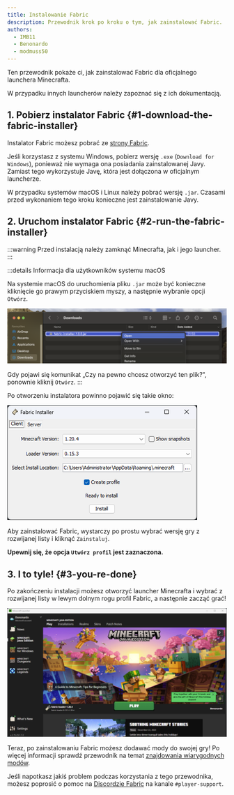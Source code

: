 ```yaml
---
title: Instalowanie Fabric
description: Przewodnik krok po kroku o tym, jak zainstalować Fabric.
authors:
  - IMB11
  - Benonardo
  - modmuss50
---
```


Ten przewodnik pokaże ci, jak zainstalować Fabric dla oficjalnego launchera Minecrafta.

W przypadku innych launcherów należy zapoznać się z ich dokumentacją.

## 1. Pobierz instalator Fabric {#1-download-the-fabric-installer}

Instalator Fabric możesz pobrać ze [strony Fabric](https://fabricmc.net/use/).

Jeśli korzystasz z systemu Windows, pobierz wersję `.exe` (`Download for Windows`), ponieważ nie wymaga ona posiadania zainstalowanej Javy. Zamiast tego wykorzystuje Javę, która jest dołączona w oficjalnym launcherze.

W przypadku systemów macOS i Linux należy pobrać wersję `.jar`. Czasami przed wykonaniem tego kroku konieczne jest zainstalowanie Javy.

## 2. Uruchom instalator Fabric {#2-run-the-fabric-installer}

:::warning
Przed instalacją należy zamknąć Minecrafta, jak i jego launcher.
:::

:::details Informacja dla użytkowników systemu macOS

Na systemie macOS do uruchomienia pliku `.jar` może być konieczne kliknięcie go prawym przyciskiem myszy, a następnie wybranie opcji `Otwórz`.

![Menu kontekstowe macOS z instalatorem Fabric](/assets/players/installing-fabric/macos-downloads.png)

Gdy pojawi się komunikat „Czy na pewno chcesz otworzyć ten plik?", ponownie kliknij `Otwórz`.
:::

Po otworzeniu instalatora powinno pojawić się takie okno:

![Instalator Fabric z wyróżnionym tekstem „Zainstaluj"](/assets/players/installing-fabric/installer-screen.png)

Aby zainstalować Fabric, wystarczy po prostu wybrać wersję gry z rozwijanej listy i kliknąć `Zainstaluj`.

**Upewnij się, że opcja `Utwórz profil` jest zaznaczona.**

## 3. I to tyle! {#3-you-re-done}

Po zakończeniu instalacji możesz otworzyć launcher Minecrafta i wybrać z rozwijanej listy w lewym dolnym rogu profil Fabric, a następnie zacząć grać!

![Launcher Minecrafta z wybranym profilem Fabric](/assets/players/installing-fabric/launcher-screen.png)

Teraz, po zainstalowaniu Fabric możesz dodawać mody do swojej gry! Po więcej informacji sprawdź przewodnik na temat [znajdowania wiarygodnych modów](./finding-mods).

Jeśli napotkasz jakiś problem podczas korzystania z tego przewodnika, możesz poprosić o pomoc na [Discordzie Fabric](https://discord.gg/v6v4pMv) na kanale `#player-support`.
